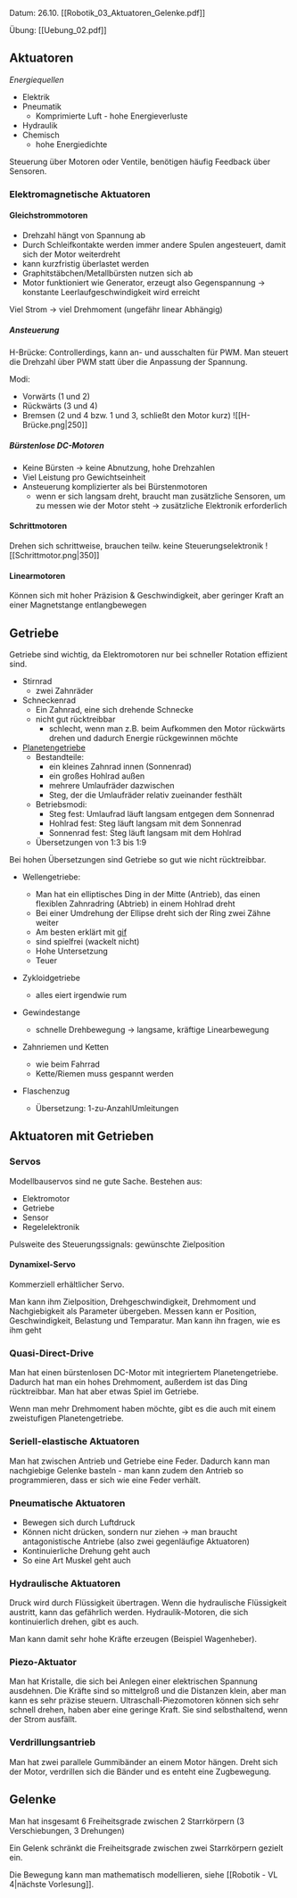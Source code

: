 Datum: 26.10.
[[Robotik_03_Aktuatoren_Gelenke.pdf]]

Übung: [[Uebung_02.pdf]]

## Aktuatoren

*Energiequellen*
- Elektrik
- Pneumatik
	- Komprimierte Luft - hohe Energieverluste
- Hydraulik
- Chemisch
	- hohe Energiedichte

Steuerung über Motoren oder Ventile, benötigen häufig Feedback über Sensoren.

### Elektromagnetische Aktuatoren

#### Gleichstrommotoren
- Drehzahl hängt von Spannung ab
- Durch Schleifkontakte werden immer andere Spulen angesteuert, damit sich der Motor weiterdreht
- kann kurzfristig überlastet werden
- Graphitstäbchen/Metallbürsten nutzen sich ab
- Motor funktioniert wie Generator, erzeugt also Gegenspannung -> konstante Leerlaufgeschwindigkeit wird erreicht

Viel Strom -> viel Drehmoment (ungefähr linear Abhängig)

##### Ansteuerung
H-Brücke: Controllerdings, kann an- und ausschalten für PWM. Man steuert die Drehzahl über PWM statt über die Anpassung der Spannung.

Modi:
- Vorwärts (1 und 2)
- Rückwärts (3 und 4)
- Bremsen (2 und 4 bzw. 1 und 3, schließt den Motor kurz)
![[H-Brücke.png|250]]

##### Bürstenlose DC-Motoren
- Keine Bürsten -> keine Abnutzung, hohe Drehzahlen
- Viel Leistung pro Gewichtseinheit
- Ansteuerung komplizierter als bei Bürstenmotoren
	- wenn er sich langsam dreht, braucht man zusätzliche Sensoren, um zu messen wie der Motor steht -> zusätzliche Elektronik erforderlich

#### Schrittmotoren
Drehen sich schrittweise, brauchen teilw. keine Steuerungselektronik
![[Schrittmotor.png|350]]

#### Linearmotoren
Können sich mit hoher Präzision & Geschwindigkeit, aber geringer Kraft an einer Magnetstange entlangbewegen

## Getriebe
Getriebe sind wichtig, da Elektromotoren nur bei schneller Rotation effizient sind.

- Stirnrad
	- zwei Zahnräder
- Schneckenrad
	- Ein Zahnrad, eine sich drehende Schnecke
	- nicht gut rücktreibbar
		- schlecht, wenn man z.B. beim Aufkommen den Motor rückwärts drehen und dadurch Energie rückgewinnen möchte
- [Planetengetriebe](https://de.wikipedia.org/wiki/Umlaufr%C3%A4dergetriebe)
	- Bestandteile:
		- ein kleines Zahnrad innen (Sonnenrad)
		- ein großes Hohlrad außen
		- mehrere Umlaufräder dazwischen
		- Steg, der die Umlaufräder relativ zueinander festhält
	- Betriebsmodi:
		- Steg fest: Umlaufrad läuft langsam entgegen dem Sonnenrad
		- Hohlrad fest: Steg läuft langsam mit dem Sonnenrad
		- Sonnenrad fest: Steg läuft langsam mit dem Hohlrad
	- Übersetzungen von 1:3 bis 1:9

Bei hohen Übersetzungen sind Getriebe so gut wie nicht rücktreibbar.

- Wellengetriebe:
	- Man hat ein elliptisches Ding in der Mitte (Antrieb), das einen flexiblen Zahnradring (Abtrieb) in einem Hohlrad dreht
	- Bei einer Umdrehung der Ellipse dreht sich der Ring zwei Zähne weiter
	- Am besten erklärt mit [gif](https://de.wikipedia.org/wiki/Harmonic_Drive)
	- sind spielfrei (wackelt nicht)
	- Hohe Untersetzung
	- Teuer

- Zykloidgetriebe
	- alles eiert irgendwie rum

- Gewindestange
	- schnelle Drehbewegung -> langsame, kräftige Linearbewegung

- Zahnriemen und Ketten
	- wie beim Fahrrad
	- Kette/Riemen muss gespannt werden

- Flaschenzug
	- Übersetzung: 1-zu-AnzahlUmleitungen

## Aktuatoren mit Getrieben

### Servos
Modellbauservos sind ne gute Sache.
Bestehen aus:
- Elektromotor
- Getriebe
- Sensor
- Regelelektronik

Pulsweite des Steuerungssignals: gewünschte Zielposition

#### Dynamixel-Servo
Kommerziell erhältlicher Servo.

Man kann ihm Zielposition, Drehgeschwindigkeit, Drehmoment und Nachgiebigkeit als Parameter übergeben.
Messen kann er Position, Geschwindigkeit, Belastung und Temparatur.
Man kann ihn fragen, wie es ihm geht

### Quasi-Direct-Drive
Man hat einen bürstenlosen DC-Motor mit integriertem Planetengetriebe. Dadurch hat man ein hohes Drehmoment, außerdem ist das Ding rücktreibbar.
Man hat aber etwas Spiel im Getriebe.

Wenn man mehr Drehmoment haben möchte, gibt es die auch mit einem zweistufigen Planetengetriebe.

### Seriell-elastische Aktuatoren
Man hat zwischen Antrieb und Getriebe eine Feder. Dadurch kann man nachgiebige Gelenke basteln - man kann zudem den Antrieb so programmieren, dass er sich wie eine Feder verhält.

### Pneumatische Aktuatoren
- Bewegen sich durch Luftdruck
- Können nicht drücken, sondern nur ziehen -> man braucht antagonistische Antriebe (also zwei gegenläufige Aktuatoren)
- Kontinuierliche Drehung geht auch
- So eine Art Muskel geht auch

### Hydraulische Aktuatoren
Druck wird durch Flüssigkeit übertragen. Wenn die hydraulische Flüssigkeit austritt, kann das gefährlich werden.
Hydraulik-Motoren, die sich kontinuierlich drehen, gibt es auch.

Man kann damit sehr hohe Kräfte erzeugen (Beispiel Wagenheber).

### Piezo-Aktuator
Man hat Kristalle, die sich bei Anlegen einer elektrischen Spannung ausdehnen. Die Kräfte sind so mittelgroß und die Distanzen klein, aber man kann es sehr präzise steuern.
Ultraschall-Piezomotoren können sich sehr schnell drehen, haben aber eine geringe Kraft. Sie sind selbsthaltend, wenn der Strom ausfällt.

### Verdrillungsantrieb
Man hat zwei parallele Gummibänder an einem Motor hängen. Dreht sich der Motor, verdrillen sich die Bänder und es enteht eine Zugbewegung.

## Gelenke
Man hat insgesamt 6 Freiheitsgrade zwischen 2 Starrkörpern (3 Verschiebungen, 3 Drehungen)

Ein Gelenk schränkt die Freiheitsgrade zwischen zwei Starrkörpern gezielt ein.

Die Bewegung kann man mathematisch modellieren, siehe [[Robotik - VL 4|nächste Vorlesung]].
